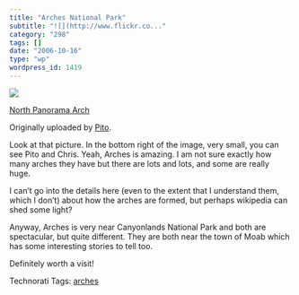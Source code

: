 ```yaml
---
title: "Arches National Park"
subtitle: "![](http://www.flickr.co..."
category: "298"
tags: []
date: "2006-10-16"
type: "wp"
wordpress_id: 1419
---
```

[![](https://i0.wp.com/static.flickr.com/103/253258189_be81f2e2a8_m.jpg?w=584)](http://www.flickr.com/photos/98431073@N00/253258189/)
 
 [North Panorama Arch](http://www.flickr.com/photos/98431073@N00/253258189/)

 Originally uploaded by [Pito](http://www.flickr.com/people/98431073@N00/).
 
Look at that picture. In the bottom right of the image, very small, you can see Pito and Chris. Yeah, Arches is amazing. I am not sure exactly how many arches they have but there are lots and lots, and some are really huge.

I can’t go into the details here (even to the extent that I understand them, which I don’t) about how the arches are formed, but perhaps wikipedia can shed some light?

Anyway, Arches is very near Canyonlands National Park and both are spectacular, but quite different. They are both near the town of Moab which has some interesting stories to tell too. 

Definitely worth a visit!

Technorati Tags: [arches](http://www.technorati.com/tag/arches)